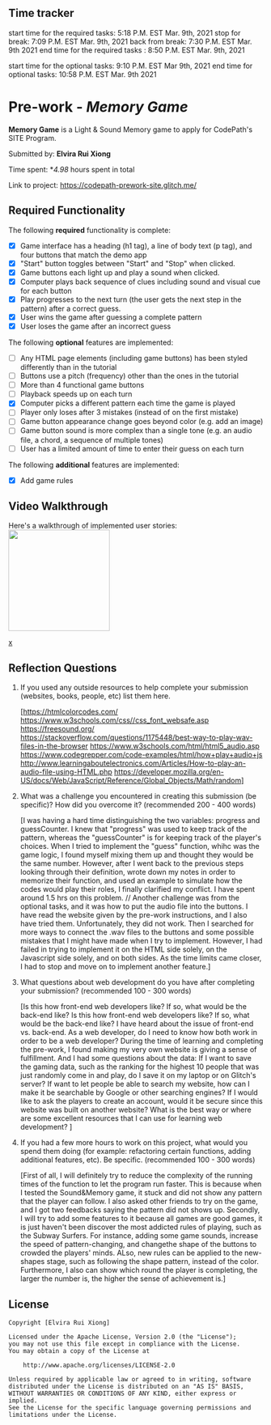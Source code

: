 ## Time tracker

start time for the required tasks: 5:18 P.M. EST Mar. 9th, 2021
stop for break: 7:09 P.M. EST Mar. 9th, 2021
back from break: 7:30 P.M. EST Mar. 9th 2021
end time for the required tasks : 8:50 P.M. EST Mar. 9th, 2021

start time for the optional tasks: 9:10 P.M. EST Mar 9th, 2021
end time for optional tasks: 10:58 P.M. EST Mar. 9th 2021

# Pre-work - _Memory Game_

**Memory Game** is a Light & Sound Memory game to apply for CodePath's SITE Program.

Submitted by: **Elvira Rui Xiong**

Time spent: \*_4.98_ hours spent in total

Link to project: https://codepath-prework-site.glitch.me/

## Required Functionality

The following **required** functionality is complete:

- [x] Game interface has a heading (h1 tag), a line of body text (p tag), and four buttons that match the demo app
- [x] "Start" button toggles between "Start" and "Stop" when clicked.
- [x] Game buttons each light up and play a sound when clicked.
- [x] Computer plays back sequence of clues including sound and visual cue for each button
- [x] Play progresses to the next turn (the user gets the next step in the pattern) after a correct guess.
- [x] User wins the game after guessing a complete pattern
- [x] User loses the game after an incorrect guess

The following **optional** features are implemented:

- [ ] Any HTML page elements (including game buttons) has been styled differently than in the tutorial
- [ ] Buttons use a pitch (frequency) other than the ones in the tutorial
- [ ] More than 4 functional game buttons
- [ ] Playback speeds up on each turn
- [x] Computer picks a different pattern each time the game is played
- [ ] Player only loses after 3 mistakes (instead of on the first mistake)
- [ ] Game button appearance change goes beyond color (e.g. add an image)
- [ ] Game button sound is more complex than a single tone (e.g. an audio file, a chord, a sequence of multiple tones)
- [ ] User has a limited amount of time to enter their guess on each turn

The following **additional** features are implemented:

- [x] Add game rules

## Video Walkthrough

Here's a walkthrough of implemented user stories:
<img src ="http://g.recordit.co/hQJf7E6hGK.gif" width = 200> <br>

[x](https://codepath-prework-site.glitch.me/)

## Reflection Questions

1. If you used any outside resources to help complete your submission (websites, books, people, etc) list them here.

   [https://htmlcolorcodes.com/
   https://www.w3schools.com/css//css_font_websafe.asp
   https://freesound.org/
   https://stackoverflow.com/questions/1175448/best-way-to-play-wav-files-in-the-browser
   https://www.w3schools.com/html/html5_audio.asp
   https://www.codegrepper.com/code-examples/html/how+play+audio+js
   http://www.learningaboutelectronics.com/Articles/How-to-play-an-audio-file-using-HTML.php
   https://developer.mozilla.org/en-US/docs/Web/JavaScript/Reference/Global_Objects/Math/random]

2. What was a challenge you encountered in creating this submission (be specific)? How did you overcome it? (recommended 200 - 400 words)

   [I was having a hard time distinguishing the two variables: progress and guessCounter.
   I knew that "progress" was used to keep track of the pattern,
   whereas the "guessCounter" is for keeping track of the player's choices.
   When I tried to implement the "guess" function, whihc was the game logic,
   I found myself mixing them up and thought they would be the same number. However, after
   I went back to the previous steps looking through their definition, wrote down my notes in order
   to memorize their function, and used an example to simulate how the codes would play their roles,
   I finally clarified my conflict. I have spent around 1.5 hrs on this problem. //
   Another challenge was from the optional tasks, and it was how to put the audio file into the buttons.
   I have read the website given by the pre-work instructions, and I also have tried them. Unfortunately,
   they did not work. Then I searched for more ways to connect the .wav files to the buttons and
   some possible mistakes that I might have made when I try to implement.
   However, I had failed in trying to implement it on the HTML side solely, on the Javascript side solely,
   and on both sides. As the time limits came closer, I had to stop and move on to implement another feature.]

3. What questions about web development do you have after completing your submission? (recommended 100 - 300 words)

   [Is this how front-end web developers like? If so, what would be the back-end like?
   Is this how front-end web developers like? If so, what would be the back-end like?
   I have heard about the issue of front-end vs. back-end. As a web developer, do I need to know how both work in order to be a web developer?
   During the time of learning and completing the pre-work, I found making my very own website is giving a sense of fulfillment. 
   And I had some questions about the data:
   If I want to save the gaming data, such as the ranking for the highest 10 people that was just randomly come in and play, do I save it on my laptop or on Glitch's server?
   If want to let people be able to search my website, how can I make it be searchable by Google or other searching engines?
   If I would like to ask the players to create an account, would it be secure since this website was built on another website?
   What is the best way or where are some excellent resources that I can use for learning web development?
   ]

4. If you had a few more hours to work on this project, what would you spend them doing (for example: refactoring certain functions, adding additional features, etc). Be specific. (recommended 100 - 300 words)

   [First of all, I will definitely try to reduce the complexity of the running times of the function to let the program run faster.
   This is because when I tested the Sound&Memory game, it stuck and did not show any pattern that the player can follow.
   I also asked other friends to try on the game, and I got two feedbacks saying the pattern did not shows up.
   Secondly, I will try to add some features to it because all games are good games, it is just haven't been discover
   the most addicted rules of playing, such as the Subway Surfers.
   For instance, adding some game sounds, increase the speed of pattern-changing, and changethe shape of the buttons to crowded the players' minds.
   ALso, new rules can be applied to the new-shapes stage, such as following the shape pattern, instead of the color. 
   Furthermore, I also can show which round the player is completing, the larger the number is, the higher the sense of achievement is.]

## License

    Copyright [Elvira Rui Xiong]

    Licensed under the Apache License, Version 2.0 (the "License");
    you may not use this file except in compliance with the License.
    You may obtain a copy of the License at

        http://www.apache.org/licenses/LICENSE-2.0

    Unless required by applicable law or agreed to in writing, software
    distributed under the License is distributed on an "AS IS" BASIS,
    WITHOUT WARRANTIES OR CONDITIONS OF ANY KIND, either express or implied.
    See the License for the specific language governing permissions and
    limitations under the License.
